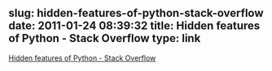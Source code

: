 slug: hidden-features-of-python-stack-overflow
date: 2011-01-24 08:39:32
title: Hidden features of Python - Stack Overflow
type: link
---

[Hidden features of Python - Stack Overflow](http://stackoverflow.com/questions/101268/hidden-features-of-python/102062)
